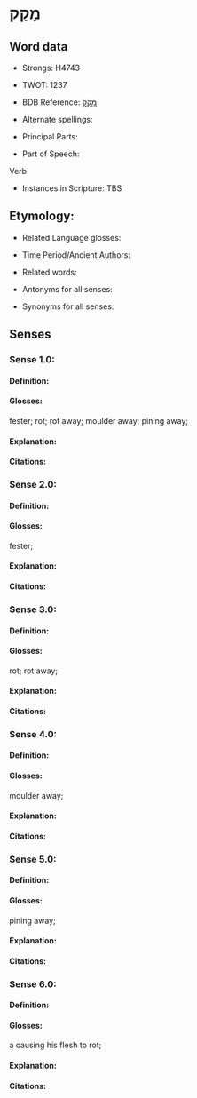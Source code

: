 # מָקַק

<!-- Status: S2="NeedsEdits" -->
<!-- Lexica used for edits:   -->

## Word data

* Strongs: H4743

* TWOT: 1237

* BDB Reference: [מָקַק](rc://en/bdb/dict/m.dg.aa)

* Alternate spellings:

* Principal Parts:

* Part of Speech:

Verb

* Instances in Scripture: TBS

## Etymology:

* Related Language glosses:

* Time Period/Ancient Authors:

* Related words:

* Antonyms for all senses:

* Synonyms for all senses:

## Senses

### Sense 1.0:

#### Definition:

#### Glosses:

fester; rot; rot away; moulder away; pining away; 

#### Explanation:

#### Citations:



### Sense 2.0:

#### Definition:

#### Glosses:

fester; 

#### Explanation:

#### Citations:



### Sense 3.0:

#### Definition:

#### Glosses:

rot; rot away; 

#### Explanation:

#### Citations:



### Sense 4.0:

#### Definition:

#### Glosses:

moulder away; 

#### Explanation:

#### Citations:



### Sense 5.0:

#### Definition:

#### Glosses:

pining away; 

#### Explanation:

#### Citations:



### Sense 6.0:

#### Definition:

#### Glosses:

a causing his flesh to rot; 

#### Explanation:

#### Citations:



